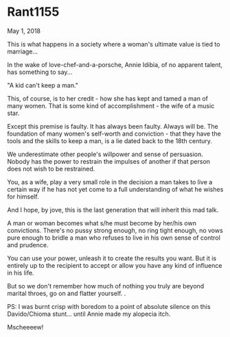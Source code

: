 # Rant1155


May 1, 2018

This is what happens in a society where a woman's ultimate value is tied to marriage...

In the wake of love-chef-and-a-porsche, Annie Idibia, of no apparent talent, has something to say...

"A kid can't keep a man."  

This, of course, is to her credit - how she has kept and tamed a man of many women. That is some kind of accomplishment - the wife of a music star. 

Except this premise is faulty. It has always been faulty. Always will be. The foundation of many women's self-worth and conviction - that they have the tools and the skills to keep a man, is a lie dated back to the 18th century.

We underestimate other people's willpower and sense of persuasion. Nobody has the power to restrain the impulses of another if that person does not wish to be restrained.

You, as a wife, play a very small role in the decision a man takes to live a certain way if he has not yet come to a full understanding of what he wishes for himself. 

And I hope, by jove, this is the last generation that will inherit this mad talk. 

A man or woman becomes what s/he must become by her/his own convictions. There's no pussy strong enough, no ring tight enough, no vows pure enough to bridle a man who refuses to live in his own sense of control and prudence.

You can use your power, unleash it to create the results you want. But it is entirely up to the recipient to accept or allow you have any kind of influence in his life.

But so we don't remember how much of nothing you truly are beyond marital throes, go on and flatter yourself. 
.

PS: I was burnt crisp with boredom to a point of absolute silence on this Davido/Chioma stunt... until Annie made my alopecia itch.

Mscheeeew!